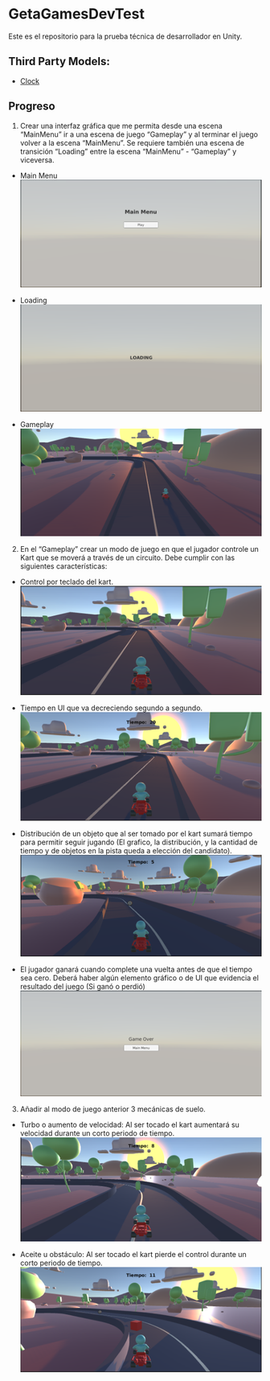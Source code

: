 # GetaGamesDevTest
Este es el repositorio para la prueba técnica de desarrollador en Unity.

## Third Party Models:
* [Clock](https://assetstore.unity.com/packages/3d/props/interior/clock-4250)

## Progreso
 1.  Crear una interfaz gráfica que me permita desde una escena “MainMenu” ir
     a una escena de juego “Gameplay” y al terminar el juego volver a la
     escena “MainMenu”. Se
     requiere
     también
     una
     escena
     de
     transición “Loading” entre la escena “MainMenu” - “Gameplay” y viceversa.
     
* Main Menu
![Main Menu image](Images/MainMenu.png)
  
* Loading
![Loading image](Images/Loading.png)

* Gameplay 
![Gameplay Image](Images/Gameplay.png)
  
2. En el “Gameplay” crear un modo de juego en que el jugador controle un Kart
   que se moverá a través de un circuito. Debe cumplir con las
   siguientes características:
   
* Control por teclado del kart.
![Fixed Camera in Kart Move](Images/FixedCamera.png)
  
* Tiempo en UI que va decreciendo segundo a segundo.
![Remaining Time in UI](Images/TimeRemaining.png)
  
* Distribución de un objeto que al ser tomado por el kart sumará tiempo para
  permitir seguir jugando (El grafico, la distribución, y la cantidad de tiempo y
  de objetos en la pista queda a elección del candidato).
 ![Time Boosts](Images/TimeBoost.png)
  
* El jugador ganará cuando complete una vuelta antes de que el tiempo sea
  cero. Deberá haber algún elemento gráfico o de UI que evidencia el resultado
  del juego (Si ganó o perdió)
![End Game](Images/EndGame.png)  
  
3. Añadir al modo de juego anterior 3 mecánicas de suelo.

* Turbo o aumento de velocidad: Al ser tocado el kart aumentará su velocidad
  durante un corto periodo de tiempo.
![Speed Boost](Images/SpeedBoost.png)
  
* Aceite u obstáculo: Al ser tocado el kart pierde el control durante
un corto periodo de tiempo.
![Obstacle](Images/Obstacle.png)  
